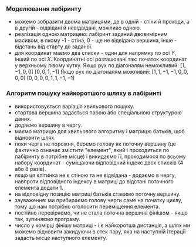 ### Моделювання лабіринту
- можемо зобразити двома матрицями, де в одній - стіни й проходи, а в другій - відвідані й невідвідані, можливо одною.
- реалізація одною матрицею: лабіринт заданий двовимірним масивом, в якому -1 - стіна, 0 - ще не відвідана вершина, інше - відстань від старту до заданої. 
- для координат маємо два списки - один для напрямку по осі $Y$, інший по осі $X$. Координатні осі розташовані так: початок координат у верхньому лівому кутку.
  Якщо рух по діагоналям неможливий:
  $[1, -1, 0, 0]$
  $[0, 0, 1, -1]$
  Якщо рух по діагоналям можливий:
  $[1, 1, -1, -1, 0, 0, 0, 0]$
  $[0, 0, 0, 0, 1, 1, -1, -1]$

### Алгоритм пошуку найкоротшого шляху в лабіринті
- використовується варіація хвильового пошуку.
- стартова вершина задається парою або спеціальною структурою даних. 
- додаємо вершину в чергу.
- маємо матрицю для хвильового алгоритму і матрицю батьків, щоб відновити шлях.
- поки черга не порожня, беремо голову як поточну вершину (це фактично означає змістити "елемент", який і проходиться по лабіринту в потрібне місце) і викидаємо її, проходимося по всьому набору координат - суміщаючи відповідний індекс двох списків (4 або 8 разів).
- якщо ця клітинка не є стіною та не відвідана - додаємо в чергу, навпроти відповідного індексу в матриці до відстані поточного елемента додати 1.
- на відповідну позицію матриці батьків ставимо поточну вершину. 
- зауваження: ми прибираємо голову черги саме на початку циклу, тому що нам потрібно оголосити переміщення елемента. 
- постійно перевіряємо, чи не стала поточна вершина фінішом - якщо так, зупиняємо програму. 
- число у комірці фінішу матриці - і є найкоротша дистанція, а шлях ми можемо відновити закидуючи в стек пару, яка на наступній ітерації задасть місце наступного елементу. 